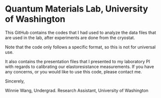 # Quantum Materials Lab, University of Washington
This GitHub contains the codes that I had used to analyze the data files that are used in the lab, after experiments are done from the cryostat. 

Note that the code only follows a specific format, so this is not for universal use. 

It also contains the presentation files that I presented to my laboratory PI with regards to calibrating our elastoresistance measurements. If you have any concerns, or you would like to use this code, please contact me.

Sincerely,

Winnie Wang, Undergrad. Research Assistant, University of Washington
